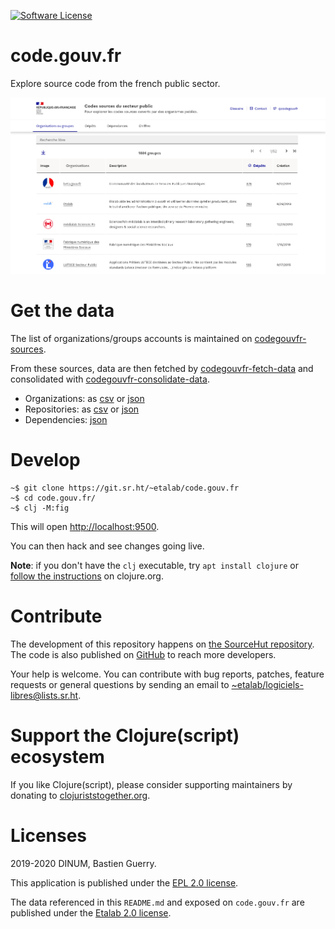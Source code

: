 [![Software License](https://img.shields.io/badge/Licence-EPL%2C%20Licence%20Ouverte-orange.svg?style=flat-square)](https://git.sr.ht/~etalab/code.gouv.fr/tree/master/item/LICENSES)

# code.gouv.fr

Explore source code from the french public sector.

![img](codegouvfr.png)

# Get the data

The list of organizations/groups accounts is maintained on
[codegouvfr-sources](https://git.sr.ht/~etalab/codegouvfr-sources).

From these sources, data are then fetched by
[codegouvfr-fetch-data](https://git.sr.ht/~etalab/codegouvfr-fetch-data)
and consolidated with
[codegouvfr-consolidate-data](https://git.sr.ht/~etalab/codegouvfr-consolidate-data).

- Organizations: as [csv](https://code.gouv.fr/data/organizations/csv/all.csv) or [json](https://code.gouv.fr/data/organizations/json/all.json)
- Repositories: as [csv](https://code.gouv.fr/data/repositories/csv/all.csv) or [json](https://code.gouv.fr/data/repositories/json/all.json)
- Dependencies: [json](https://code.gouv.fr/data/deps.json)

# Develop

    ~$ git clone https://git.sr.ht/~etalab/code.gouv.fr
    ~$ cd code.gouv.fr/
    ~$ clj -M:fig

This will open <http://localhost:9500>.

You can then hack and see changes going live.

**Note**: if you don't have the `clj` executable, try `apt install clojure` or [follow the instructions](https://clojure.org/guides/getting_started) on clojure.org.

# Contribute

The development of this repository happens on [the SourceHut repository](https://git.sr.ht/~etalab/code.gouv.fr).  The code is also published on [GitHub](https://github.com/etalab/code.etalab.gouv.fr) to reach more developers.

Your help is welcome.  You can contribute with bug reports, patches, feature requests or general questions by sending an email to [~etalab/logiciels-libres@lists.sr.ht](mailto:~etalab/logiciels-libres@lists.sr.ht).

# Support the Clojure(script) ecosystem

If you like Clojure(script), please consider supporting maintainers by donating to [clojuriststogether.org](https://www.clojuriststogether.org).

# Licenses

2019-2020 DINUM, Bastien Guerry.

This application is published under the [EPL 2.0 license](LICENSES/LICENSE.EPL-2.0.txt).

The data referenced in this `README.md` and exposed on `code.gouv.fr` are published under the [Etalab 2.0 license](https://git.sr.ht/~etalab/code.gouv.fr/tree/master/item/LICENSES/LICENSE.Etalab-2.0.md).

